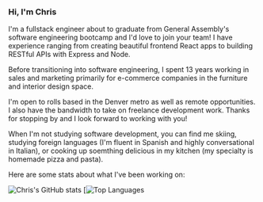 ### Hi, I'm Chris

I'm a fullstack engineer about to graduate from General Assembly's software engineering bootcamp and I'd love to join your team! I have experience ranging from creating beautiful frontend React apps to building RESTful APIs with Express and Node.

Before transitioning into software engineering, I spent 13 years working in sales and marketing primarily for e-commerce companies in the furniture and interior design space.

I'm open to rolls based in the Denver metro as well as remote opportunities. I also have the bandwidth to take on freelance development work. Thanks for stopping by and I look forward to working with you!

When I'm not studying software development, you can find me skiing, studying foreign languages (I'm fluent in Spanish and highly conversational in Italian), or cooking up soemthing delicious in my kitchen (my specialty is homemade pizza and pasta).

Here are some stats about what I've been working on:

![Chris's GitHub stats](https://github-readme-stats.vercel.app/api?username=chriscampbell1&show_icons=true&theme=radical) [![Top Languages](https://github-readme-stats.vercel.app/api/top-langs/?username=chriscampbell1&layout=compact)

<!--
**ChrisCampbell1/ChrisCampbell1** is a ✨ _special_ ✨ repository because its `README.md` (this file) appears on your GitHub profile.

Here are some ideas to get you started:

- 🔭 I’m currently working on ...
- 🌱 I’m currently learning ...
- 👯 I’m looking to collaborate on ...
- 🤔 I’m looking for help with ...
- 💬 Ask me about ...
- 📫 How to reach me: ...
- 😄 Pronouns: ...
- ⚡ Fun fact: ...
-->
